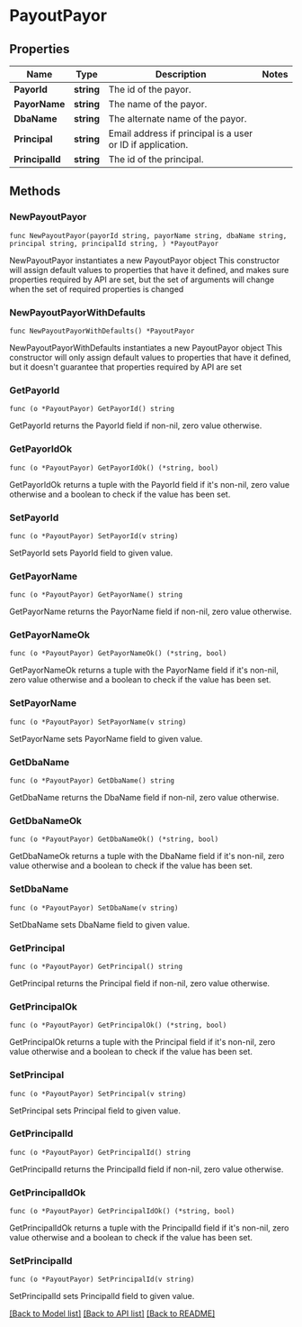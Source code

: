# PayoutPayor

## Properties

Name | Type | Description | Notes
------------ | ------------- | ------------- | -------------
**PayorId** | **string** | The id of the payor. | 
**PayorName** | **string** | The name of the payor. | 
**DbaName** | **string** | The alternate name of the payor. | 
**Principal** | **string** | Email address if principal is a user or ID if application. | 
**PrincipalId** | **string** | The id of the principal. | 

## Methods

### NewPayoutPayor

`func NewPayoutPayor(payorId string, payorName string, dbaName string, principal string, principalId string, ) *PayoutPayor`

NewPayoutPayor instantiates a new PayoutPayor object
This constructor will assign default values to properties that have it defined,
and makes sure properties required by API are set, but the set of arguments
will change when the set of required properties is changed

### NewPayoutPayorWithDefaults

`func NewPayoutPayorWithDefaults() *PayoutPayor`

NewPayoutPayorWithDefaults instantiates a new PayoutPayor object
This constructor will only assign default values to properties that have it defined,
but it doesn't guarantee that properties required by API are set

### GetPayorId

`func (o *PayoutPayor) GetPayorId() string`

GetPayorId returns the PayorId field if non-nil, zero value otherwise.

### GetPayorIdOk

`func (o *PayoutPayor) GetPayorIdOk() (*string, bool)`

GetPayorIdOk returns a tuple with the PayorId field if it's non-nil, zero value otherwise
and a boolean to check if the value has been set.

### SetPayorId

`func (o *PayoutPayor) SetPayorId(v string)`

SetPayorId sets PayorId field to given value.


### GetPayorName

`func (o *PayoutPayor) GetPayorName() string`

GetPayorName returns the PayorName field if non-nil, zero value otherwise.

### GetPayorNameOk

`func (o *PayoutPayor) GetPayorNameOk() (*string, bool)`

GetPayorNameOk returns a tuple with the PayorName field if it's non-nil, zero value otherwise
and a boolean to check if the value has been set.

### SetPayorName

`func (o *PayoutPayor) SetPayorName(v string)`

SetPayorName sets PayorName field to given value.


### GetDbaName

`func (o *PayoutPayor) GetDbaName() string`

GetDbaName returns the DbaName field if non-nil, zero value otherwise.

### GetDbaNameOk

`func (o *PayoutPayor) GetDbaNameOk() (*string, bool)`

GetDbaNameOk returns a tuple with the DbaName field if it's non-nil, zero value otherwise
and a boolean to check if the value has been set.

### SetDbaName

`func (o *PayoutPayor) SetDbaName(v string)`

SetDbaName sets DbaName field to given value.


### GetPrincipal

`func (o *PayoutPayor) GetPrincipal() string`

GetPrincipal returns the Principal field if non-nil, zero value otherwise.

### GetPrincipalOk

`func (o *PayoutPayor) GetPrincipalOk() (*string, bool)`

GetPrincipalOk returns a tuple with the Principal field if it's non-nil, zero value otherwise
and a boolean to check if the value has been set.

### SetPrincipal

`func (o *PayoutPayor) SetPrincipal(v string)`

SetPrincipal sets Principal field to given value.


### GetPrincipalId

`func (o *PayoutPayor) GetPrincipalId() string`

GetPrincipalId returns the PrincipalId field if non-nil, zero value otherwise.

### GetPrincipalIdOk

`func (o *PayoutPayor) GetPrincipalIdOk() (*string, bool)`

GetPrincipalIdOk returns a tuple with the PrincipalId field if it's non-nil, zero value otherwise
and a boolean to check if the value has been set.

### SetPrincipalId

`func (o *PayoutPayor) SetPrincipalId(v string)`

SetPrincipalId sets PrincipalId field to given value.



[[Back to Model list]](../README.md#documentation-for-models) [[Back to API list]](../README.md#documentation-for-api-endpoints) [[Back to README]](../README.md)


